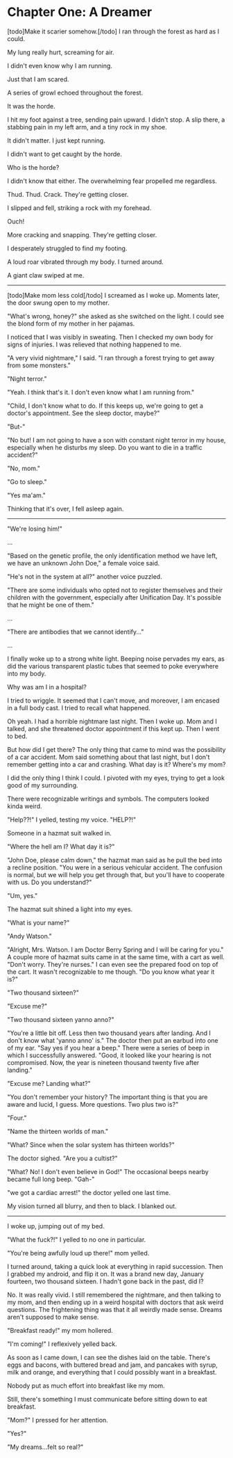 # Chapter One: A Dreamer
[todo]Make it scarier somehow.[/todo]
I ran through the forest as hard as I could.

My lung really hurt, screaming for air.

I didn't even know why I am running.

Just that I am scared.

A series of growl echoed throughout the forest.

It was the horde.

I hit my foot against a tree, sending pain upward. I didn't stop. A slip there, a stabbing pain in my left arm, and a tiny rock in my shoe.

It didn't matter. I just kept running.

I didn't want to get caught by the horde.

Who is the horde?

I didn't know that either. The overwhelming fear propelled me regardless.

Thud. Thud. Crack. They're getting closer.

I slipped and fell, striking a rock with my forehead.

Ouch!

More cracking and snapping. They're getting closer.

I desperately struggled to find my footing.

A loud roar vibrated through my body. I turned around.

A giant claw swiped at me.

***
[todo]Make mom less cold[/todo]
I screamed as I woke up. Moments later, the door swung open to my mother.

"What's wrong, honey?" she asked as she switched on the light. I could see the blond form of my mother in her pajamas.

I noticed that I was visibly in sweating. Then I checked my own body for signs of injuries. I was relieved that nothing happened to me.

"A very vivid nightmare," I said. "I ran through a forest trying to get away from some monsters."

"Night terror."

"Yeah. I think that's it. I don't even know what I am running from."

"Child, I don't know what to do. If this keeps up, we're going to get a doctor's appointment. See the sleep doctor, maybe?"

"But-"

"No but! I am not going to have a son with constant night terror in my house, especially when he disturbs my sleep. Do you want to die in a traffic accident?"

"No, mom."

"Go to sleep."

"Yes ma'am."

Thinking that it's over, I fell asleep again.

***

"We're losing him!"

...

"Based on the genetic profile, the only identification method we have left, we have an unknown John Doe," a female voice said.

"He's not in the system at all?" another voice puzzled.

"There are some individuals who opted not to register themselves and their children with the government, especially after Unification Day. It's possible that he might be one of them."

...

"There are antibodies that we cannot identify..."

...

I finally woke up to a strong white light. Beeping noise pervades my ears, as did the various transparent plastic tubes that seemed to poke everywhere into my body.

Why was am I in a hospital?

I tried to wriggle. It seemed that I can't move, and moreover, I am encased in a full body cast. I tried to recall what happened.

Oh yeah. I had a horrible nightmare last night. Then I woke up. Mom and I talked, and she threatened doctor appointment if this kept up. Then I went to bed.

But how did I get there? The only thing that came to mind was the possibility of a car accident. Mom said something about that last night, but I don't remember getting into a car and crashing. What day is it? Where's my mom?

I did the only thing I think I could. I pivoted with my eyes, trying to get a look good of my surrounding.

There were recognizable writings and symbols. The computers looked kinda weird.

"Help??!" I yelled, testing my voice. "HELP?!"

Someone in a hazmat suit walked in.

"Where the hell am I? What day it is?"

"John Doe, please calm down," the hazmat man said as he pull the bed into a recline position. "You were in a serious vehicular accident. The confusion is normal, but we will help you get through that, but you'll have to cooperate with us. Do you understand?"

"Um, yes."

The hazmat suit shined a light into my eyes.

"What is your name?"

"Andy Watson."

"Alright, Mrs. Watson. I am Doctor Berry Spring and I will be caring for you." A couple more of hazmat suits came in at the same time, with a cart as well. "Don't worry. They're nurses." I can even see the prepared food on top of the cart. It wasn't recognizable to me though. "Do you know what year it is?"

"Two thousand sixteen?"

"Excuse me?"

"Two thousand sixteen yanno anno?"

"You're a little bit off. Less then two thousand years after landing. And I don't know what 'yanno anno' is." The doctor then put an earbud into one of my ear. "Say yes if you hear a beep." There were a series of beep in which I successfully answered. "Good, it looked like your hearing is not compromised. Now, the year is nineteen thousand twenty five after landing."

"Excuse me? Landing what?"

"You don't remember your history? The important thing is that you are aware and lucid, I guess. More questions. Two plus two is?"

"Four."

"Name the thirteen worlds of man."

"What? Since when the solar system has thirteen worlds?"

The doctor sighed. "Are you a cultist?"

"What? No! I don't even believe in God!" The occasional beeps nearby became full long beep. "Gah-"

"we got a cardiac arrest!" the doctor yelled one last time.

My vision turned all blurry, and then to black. I blanked out.

***

I woke up, jumping out of my bed.

"What the fuck?!" I yelled to no one in particular.

"You're being awfully loud up there!" mom yelled.

I turned around, taking a quick look at everything in rapid succession. Then I grabbed my android, and flip it on. It was a brand new day, January fourteen, two thousand sixteen. I hadn't gone back in the past, did I?

No. It was really vivid. I still remembered the nightmare, and then talking to my mom, and then ending up in a weird hospital with doctors that ask weird questions. The frightening thing was that it all weirdly made sense. Dreams aren't supposed to make sense.

"Breakfast ready!" my mom hollered.

"I'm coming!" I reflexively yelled back.

As soon as I came down, I can see the dishes laid on the table. There's eggs and bacons, with buttered bread and jam, and pancakes with syrup, milk and orange, and everything that I could possibly want in a breakfast.

Nobody put as much effort into breakfast like my mom.

Still, there's something I must communicate before sitting down to eat breakfast.

"Mom?" I pressed for her attention.

"Yes?"

"My dreams...felt so real?"
